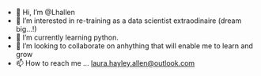 - 👋 Hi, I’m @Lhallen
- 👀 I’m interested in re-training as a data scientist extraodinaire (dream big...!)
- 🌱 I’m currently learning python.
- 💞️ I’m looking to collaborate on anhything that will enable me to learn and grow
- 📫 How to reach me ... laura.hayley.allen@outlook.com

<!---
Lhallen/Lhallen is a ✨ special ✨ repository because its `README.md` (this file) appears on your GitHub profile.
You can click the Preview link to take a look at your changes.
--->
